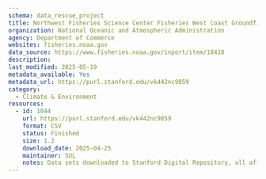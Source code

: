 ```yaml
---
schema: data_rescue_project 
title: Northwest Fisheries Science Center Fisheries West Coast Groundfish Bottom Trawl Survey (WCGBTS)
organization: National Oceanic and Atmospheric Administration
agency: Department of Commerce
websites: fisheries.noaa.gov
data_source: https://www.fisheries.noaa.gov/inport/item/18418
description: 
last_modified: 2025-05-19
metadata_available: Yes
metadata_url: https://purl.stanford.edu/vk442nc9859
category:
  - Climate & Environment 
resources:
  - id: 1044
    url: https://purl.stanford.edu/vk442nc9859
    format: CSV
    status: Finished
    size: 1.2
    download_date: 2025-04-25
    maintainer: SUL
    notes: Data sets downloaded to Stanford Digital Repository, all affiliated URLs archived by End of Term Archive and snapshots linked from the Stanford PURL metadata record. 3 data sets for this survey, with metadata records for each.
---
```

